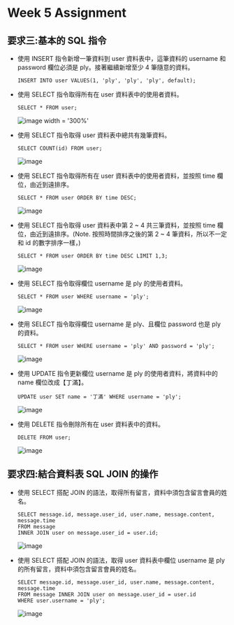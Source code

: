Week 5 Assignment 
======
要求三:基本的 SQL 指令
------

* 使用 INSERT 指令新增一筆資料到 user 資料表中，這筆資料的 username 和 password 欄位必須是 ply。接著繼續新增至少 4 筆隨意的資料。  
  ```
  INSERT INTO user VALUES(1, 'ply', 'ply', 'ply', default);
  ```
* 使用 SELECT 指令取得所有在 user 資料表中的使用者資料。  
  ```
  SELECT * FROM user;
  ```
  ![image width = '300%'](https://user-images.githubusercontent.com/77286388/112092774-27619900-8bd3-11eb-9f28-0f0529a2a5df.png)
  
* 使用 SELECT 指令取得 user 資料表中總共有幾筆資料。
  ```
  SELECT COUNT(id) FROM user;
  ```
  ![image](https://user-images.githubusercontent.com/77286388/112415326-9e776880-8d5e-11eb-87d5-0a028aa4e69d.png)

* 使用 SELECT 指令取得所有在 user 資料表中的使用者資料，並按照 time 欄位，由近到遠排序。
  ```
  SELECT * FROM user ORDER BY time DESC;
  ```
  ![image](https://user-images.githubusercontent.com/77286388/112278422-c6fb5600-8cbd-11eb-861c-ef6c7aaa064a.png)

* 使用 SELECT 指令取得 user 資料表中第 2 ~ 4 共三筆資料，並按照 time 欄位，由近到遠排序。(Note. 按照時間排序之後的第 2 ~ 4 筆資料，所以不一定和 id 的數字排序一樣，)
  ```
  SELECT * FROM user ORDER BY time DESC LIMIT 1,3;
  ```
  ![image](https://user-images.githubusercontent.com/77286388/112564282-f45b1780-8e15-11eb-9f19-d7150874a550.png)


* 使用 SELECT 指令取得欄位 username 是 ply 的使用者資料。
  ```
  SELECT * FROM user WHERE username = 'ply';
  ```
  ![image](https://user-images.githubusercontent.com/77286388/112094603-955b8f80-8bd6-11eb-9f83-be1f600cc71e.png)
  
* 使用 SELECT 指令取得欄位 username 是 ply、且欄位 password 也是 ply 的資料。
  ```
  SELECT * FROM user WHERE username = 'ply' AND password = 'ply';
  ```
  ![image](https://user-images.githubusercontent.com/77286388/112094982-bcb25c80-8bd6-11eb-8630-e3948f5a291b.png)

* 使用 UPDATE 指令更新欄位 username 是 ply 的使用者資料，將資料中的 name 欄位改成【丁滿】。
  ```
  UPDATE user SET name = '丁滿' WHERE username = 'ply';
  ```
  ![image](https://user-images.githubusercontent.com/77286388/112095544-a789fd80-8bd7-11eb-89cd-caaff0b915de.png)
  
* 使用 DELETE 指令刪除所有在 user 資料表中的資料。
  ``` 
  DELETE FROM user;
  ``` 
  ![image](https://user-images.githubusercontent.com/77286388/112115365-107f6e80-8bf4-11eb-8714-5ee55ebfe66f.png)
    
要求四:結合資料表 SQL JOIN 的操作 
------
* 使用 SELECT 搭配 JOIN 的語法，取得所有留言，資料中須包含留言會員的姓名。
  ```
  SELECT message.id, message.user_id, user.name, message.content, message.time
  FROM message 
  INNER JOIN user on message.user_id = user.id;
  ```
  ![image](https://user-images.githubusercontent.com/77286388/112252344-ea130f00-8c97-11eb-8b38-259f0e930240.png)

  
* 使用 SELECT 搭配 JOIN 的語法，取得 user 資料表中欄位 username 是 ply 的所有留言，資料中須包含留言會員的姓名。
  ```
  SELECT message.id, message.user_id, user.name, message.content, message.time 
  FROM message INNER JOIN user on message.user_id = user.id
  WHERE user.username = 'ply';
  ```
  ![image](https://user-images.githubusercontent.com/77286388/112252376-f72ffe00-8c97-11eb-9320-7959c04e4856.png)





  
  


